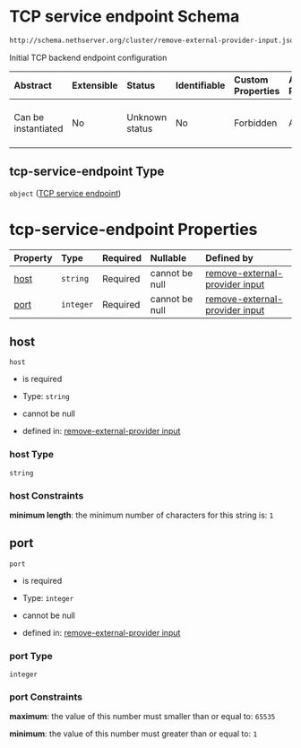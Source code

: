 # TCP service endpoint Schema

```txt
http://schema.nethserver.org/cluster/remove-external-provider-input.json#/$defs/tcp-service-endpoint
```

Initial TCP backend endpoint configuration

| Abstract            | Extensible | Status         | Identifiable | Custom Properties | Additional Properties | Access Restrictions | Defined In                                                                                                  |
| :------------------ | :--------- | :------------- | :----------- | :---------------- | :-------------------- | :------------------ | :---------------------------------------------------------------------------------------------------------- |
| Can be instantiated | No         | Unknown status | No           | Forbidden         | Allowed               | none                | [remove-external-provider-input.json\*](cluster/remove-external-provider-input.json "open original schema") |

## tcp-service-endpoint Type

`object` ([TCP service endpoint](remove-external-provider-input-defs-tcp-service-endpoint.md))

# tcp-service-endpoint Properties

| Property      | Type      | Required | Nullable       | Defined by                                                                                                                                                                                                                           |
| :------------ | :-------- | :------- | :------------- | :----------------------------------------------------------------------------------------------------------------------------------------------------------------------------------------------------------------------------------- |
| [host](#host) | `string`  | Required | cannot be null | [remove-external-provider input](remove-external-provider-input-defs-tcp-service-endpoint-properties-host.md "http://schema.nethserver.org/cluster/remove-external-provider-input.json#/$defs/tcp-service-endpoint/properties/host") |
| [port](#port) | `integer` | Required | cannot be null | [remove-external-provider input](remove-external-provider-input-defs-tcp-service-endpoint-properties-port.md "http://schema.nethserver.org/cluster/remove-external-provider-input.json#/$defs/tcp-service-endpoint/properties/port") |

## host



`host`

*   is required

*   Type: `string`

*   cannot be null

*   defined in: [remove-external-provider input](remove-external-provider-input-defs-tcp-service-endpoint-properties-host.md "http://schema.nethserver.org/cluster/remove-external-provider-input.json#/$defs/tcp-service-endpoint/properties/host")

### host Type

`string`

### host Constraints

**minimum length**: the minimum number of characters for this string is: `1`

## port



`port`

*   is required

*   Type: `integer`

*   cannot be null

*   defined in: [remove-external-provider input](remove-external-provider-input-defs-tcp-service-endpoint-properties-port.md "http://schema.nethserver.org/cluster/remove-external-provider-input.json#/$defs/tcp-service-endpoint/properties/port")

### port Type

`integer`

### port Constraints

**maximum**: the value of this number must smaller than or equal to: `65535`

**minimum**: the value of this number must greater than or equal to: `1`
